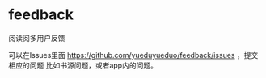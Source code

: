 # feedback
阅读阅多用户反馈

可以在Issues里面  https://github.com/yueduyueduo/feedback/issues ，提交相应的问题
比如书源问题，或者app内的问题。

 
